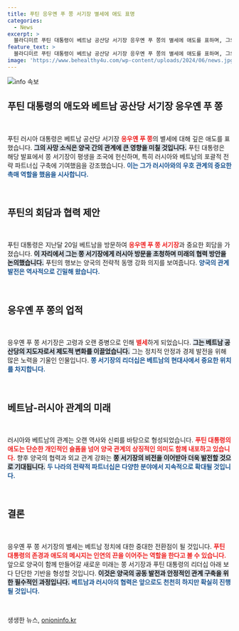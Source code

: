 ```yaml
---
title: 푸틴 응우옌 푸 쫑 서기장 별세에 애도 표명
categories:
  - News
excerpt: >
  블라디미르 푸틴 대통령이 베트남 공산당 서기장 응우옌 푸 쫑의 별세에 애도를 표하며, 그의 헌신과 두 나라의 협력 발전에 대한 기여를 기렸습니다. 베트남은 그를 진정한 친구로 기억할 것입니다.
feature_text: >
  블라디미르 푸틴 대통령이 베트남 공산당 서기장 응우옌 푸 쫑의 별세에 애도를 표하며, 그의 헌신과 두 나라의 협력 발전에 대한 기여를 기렸습니다. 베트남은 그를 진정한 친구로 기억할 것입니다.
image: 'https://www.behealthy4u.com/wp-content/uploads/2024/06/news.jpg'
---
```


<p><img src="https://www.behealthy4u.com/wp-content/uploads/2024/06/news.jpg" alt="info 속보" /></p>

<h2 data-ke-size="size26">푸틴 대통령의 애도와 베트남 공산당 서기장 응우옌 푸 쫑</h2>

<p data-ke-size="size16">&nbsp;</p>

<p>푸틴 러시아 대통령은 베트남 공산당 서기장 <b><span style="color: #ee2323;">응우옌 푸 쫑</span></b>의 별세에 대해 깊은 애도를 표했습니다. <b><span style="background-color: #21538527;">그의 사망 소식은 양국 간의 관계에 큰 영향을 미칠 것입니다.</span></b> 푸틴 대통령은 해당 발표에서 쫑 서기장이 평생을 조국에 헌신하며, 특히 러시아와 베트남의 포괄적 전략 파트너십 구축에 기여했음을 강조했습니다. <b><span style="color: #1a5490;">이는 그가 러시아와의 우호 관계의 중요한 촉매 역할을 했음을 시사합니다.</span></b> </p>

<p data-ke-size="size16">&nbsp;</p>

<h2 data-ke-size="size26">푸틴의 회담과 협력 제안</h2>

<p data-ke-size="size16">&nbsp;</p>

<p>푸틴 대통령은 지난달 20일 베트남을 방문하여 <b><span style="color: #ee2323;">응우옌 푸 쫑 서기장</span></b>과 중요한 회담을 가졌습니다. <b><span style="background-color: #21538527;">이 자리에서 그는 쫑 서기장에게 러시아 방문을 초청하며 미래의 협력 방안을 논의했습니다.</span></b> 푸틴의 행보는 양국의 전략적 동맹 강화 의지를 보여줍니다. <b><span style="color: #1a5490;">양국의 관계 발전은 역사적으로 긴밀해 왔습니다.</span></b></p>

<p data-ke-size="size16">&nbsp;</p>

<h2 data-ke-size="size26">응우옌 푸 쫑의 업적</h2>

<p data-ke-size="size16">&nbsp;</p>

<p>응우옌 푸 쫑 서기장은 고령과 오랜 중병으로 인해 <b><span style="color: #ee2323;">별세</span></b>하게 되었습니다. <b><span style="background-color: #21538527;">그는 베트남 공산당의 지도자로서 제도적 변화를 이끌었습니다.</span></b> 그는 정치적 안정과 경제 발전을 위해 많은 노력을 기울인 인물입니다. <b><span style="color: #1a5490;">쫑 서기장의 리더십은 베트남의 현대사에서 중요한 위치를 차지합니다.</span></b></p>

<p data-ke-size="size16">&nbsp;</p>

<h2 data-ke-size="size26">베트남-러시아 관계의 미래</h2>

<p data-ke-size="size16">&nbsp;</p>

<p>러시아와 베트남의 관계는 오랜 역사와 신뢰를 바탕으로 형성되었습니다. <b><span style="color: #ee2323;">푸틴 대통령의 애도는 단순한 개인적인 슬픔을 넘어 양국 관계의 상징적인 의미도 함께 내포하고 있습니다.</span></b> 향후 양국의 협력과 외교 관계 강화는 <b><span style="background-color: #21538527;">쫑 서기장의 비전을 이어받아 더욱 발전할 것으로 기대됩니다.</span></b> <b><span style="color: #1a5490;">두 나라의 전략적 파트너십은 다양한 분야에서 지속적으로 확대될 것입니다.</span></b></p>

<p data-ke-size="size16">&nbsp;</p>

<h2 data-ke-size="size26">결론</h2>

<p data-ke-size="size16">&nbsp;</p>

<p>응우옌 푸 쫑 서기장의 별세는 베트남 정치에 대한 중대한 전환점이 될 것입니다. <b><span style="color: #ee2323;">푸틴 대통령의 존경과 애도의 메시지는 인연의 끈을 이어주는 역할을 한다고 볼 수 있습니다.</span></b> 앞으로 양국이 함께 만들어갈 새로운 미래는 쫑 서기장과 푸틴 대통령의 리더십 아래 보다 단단한 기반을 형성할 것입니다. <b><span style="background-color: #21538527;">이것은 양국의 공동 발전과 안정적인 관계 구축을 위한 필수적인 과정입니다.</span></b> <b><span style="color: #1a5490;">베트남과 러시아의 협력은 앞으로도 천천히 하지만 확실히 진행될 것입니다.</span></b></p>

<p data-ke-size="size16">&nbsp;</p>
생생한 뉴스, <a href="https://onioninfo.kr" rel="dofollow">onioninfo.kr</a>


